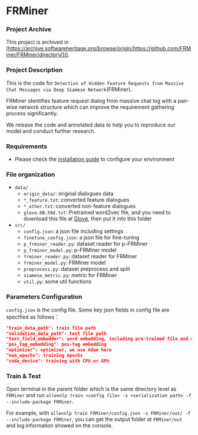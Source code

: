 # FRMiner

### Project Archive
This project is archived in [https://archive.softwareheritage.org/browse/origin/https://github.com/FRMiner/FRMiner/directory/]().

### Project Description
This is the code for `Detection of Hidden Feature Requests from Massive Chat Messages via Deep Siamese Network`(FRMiner). 


FRMiner identifies feature request dialog from massive chat log with a pair-wise network structure which can improve the requirement 
gathering process significantly.


We release the code and annotated data to help you to reproduce our model and conduct further research.



### Requirements
- Please check the [installation guide](./INSTALL.md) to configure your environment


### File organization
- `data/`
    - `origin_data/`: original dialogues data 
    - `*_feature.txt`: converted feature dialogues
    - `*_other.txt`: converted non-feature dialogues
    - `glove.6B.50d.txt`: Pretrained word2vec file, and you need to download this file at [Glove](https://nlp.stanford.edu/projects/glove/), then put it into this folder
- `src/`
    - `config.json`: a json file including settings
    - `finetune_config.json`: a json file for fine-tuning
    - `p_frminer_reader.py`: dataset reader for p-FRMiner
    - `p_frminer_model.py`: p-FRMiner model
    - `frminer_reader.py`: dataset reader for FRMiner
    - `frminer_model.py`: FRMiner model
    - `preprocess.py`: dataset preprocess and split
    - `siamese_metric.py`: metric for FRMiner
    - `util.py`: some util functions


### Parameters Configuration
`config.json` is the config file. Some key json fields in config file are specified as follows：

```json
"train_data_path": train file path
"validation_data_path": test file path
"text_field_embedder": word embedding, including pre-trained file and dimension of embedding 
"pos_tag_embedding": pos-tag embedding
"optimizer": optimizer, we use Adam here
"num_epochs": training epochs
"cuda_device": training with CPU or GPU
```

### Train & Test

Open terminal in the parent folder which is the same directory level as `FRMiner` and run
``allennlp train <config file> -s <serialization path> -f --include-package FRMiner``.

For example, with `allennlp train FRMiner/config.json -s FRMiner/out/ -f --include-package FRMiner`, you can get
the output folder at `FRMiner/out` and log information showed on the console.
